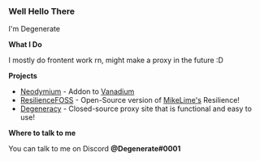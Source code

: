 ### Well Hello There

I'm Degenerate

**What I Do**

I mostly do frontent work rn, might make a proxy in the future :D

**Projects**

- [Neodymium](https://github.com/Degenerate0001/Neodymium) - Addon to [Vanadium](https://github.com/TitaniumNetwork-Dev/Vanadium)
- [ResilienceFOSS](https://github.com/Degenerate0001/ResilienceFOSS) - Open-Source version of [MikeLime's](https://github.com/MikeLime-dev) Resilience!
- [Degeneracy](https://github.com/Degenerate0001/Degeneracy) - Closed-source proxy site that is functional and easy to use!

**Where to talk to me**

You can talk to me on Discord **@Degenerate#0001**
